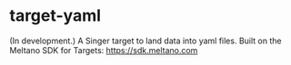 # target-yaml
(In development.) A Singer target to land data into yaml files. Built on the Meltano SDK for Targets: https://sdk.meltano.com
